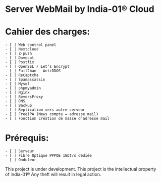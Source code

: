 # Server WebMail by India-01® Cloud
# Cahier des charges:
    - [ ] Web control panel
    - [ ] Nextcloud
    - [ ] Z-push
    - [ ] Dovecot
    - [ ] Postfix
    - [ ] OpenSSL / Let’s Encrypt
    - [ ] Fail2ban - AntiDDOS
    - [ ] ReCaptcha
    - [ ] Spamassassin
    - [ ] Mysql
    - [ ] phpmyadmin
    - [ ] Nginx
    - [ ] ReversProxy
    - [ ] DNS
    - [ ] Backup
    - [ ] Replication vers autre serveur
    - [ ] FreeIPA (News compte = adresse mail)
    - [ ] Fonction création de masse d’adresse mail

# Prérequis:
    - [ ] Serveur
    - [ ] Fibre Optique PPPOE 1Gbt/s dédiée 
    - [ ] Onduleur

 This project is under development. This project is the intellectual property of India-01® Any theft will result in legal action.
